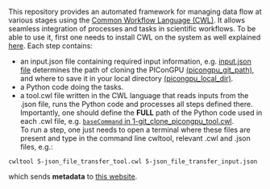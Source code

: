 This repository provides an automated framework for managing data flow at various stages using the [Common Workflow Language (CWL)](https://www.commonwl.org/). It allows seamless integration of processes and tasks in scientific workflows.
To be able to use it, first one needs to install CWL on the system as well explained [here](https://github.com/mafshari64/common_workflow_language/blob/main/how%20to%20install%20Common%20Workflow%20Language_cwl.txt).
Each step contains:
- an input.json file containing required input information, e.g. [input.json file](https://github.com/mafshari64/common_workflow_language/blob/main/1-git_clone_picongpu_input.json) determines the path of cloning the PIConGPU [(picongpu_git_path)](https://github.com/mafshari64/common_workflow_language/blob/main/1-git_clone_picongpu_input.json#L2), and where to save it in your local directory [(picongpu_local_dir)](https://github.com/mafshari64/common_workflow_language/blob/main/1-git_clone_picongpu_input.json#L3).
- a Python code doing the tasks.
- a tool.cwl file written in the CWL language that reads inputs from the .json file, runs the Python code and processes all steps defined there. Importantly, one should define the **FULL** path of the Python code used in each .cwl file, e.g.
[`baseCommand` in 1-git_clone_picongpu_tool.cwl](https://github.com/mafshari64/common_workflow_language/blob/main/1-git_clone_picongpu_tool.cwl#L4).  
To run a step, one just needs to open a terminal where these files are present and type in the command line cwltool, relevant .cwl and .json files, e.g.:

`cwltool 5-json_file_transfer_tool.cwl 5-json_file_transfer_input.json`

which sends **metadata** to [this website](https://fwksimulationlogger.fz-rossendorf.de/login).